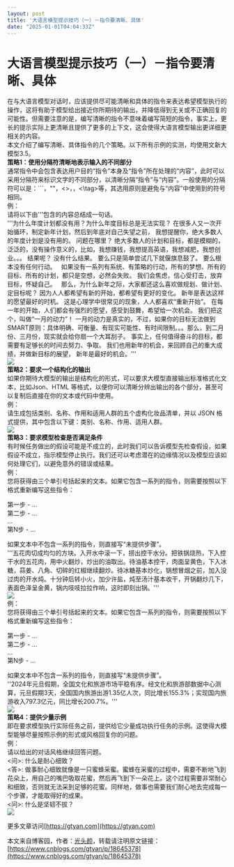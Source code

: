 ```yaml
---
layout: post
title: '大语言模型提示技巧（一）－指令要清晰、具体'
date: "2025-01-01T04:04:33Z"
---
```

大语言模型提示技巧（一）－指令要清晰、具体
=====================

在与大语言模型对话时，应该提供尽可能清晰和具体的指令来表达希望模型执行的操作，这将有助于模型给出接近你所期待的输出，并降低得到无关或不正确回复的可能性。但需要注意的是，编写清晰的指令不意味着编写简短的指令，事实上，更长的提示实际上更清晰且提供了更多的上下文，这会使得大语言模型输出更详细更相关的内容。  
本文介绍了编写清晰、具体指令的几个策略。以下所有示例的实测，均使用文新大模型3.5。  
**策略1：使用分隔符清晰地表示输入的不同部分**  
通常指令中会包含表达用户目的“指令”本身及“指令”所在处理的“内容”，此时可以采用分隔符来标识文字的不同部分，以清晰分隔“指令”与“内容”。一般使用的分隔符可以是：\`\`\`，""，<>，，<\\tag>等，其选用原则是避免与“内容”中使用到的符号相同。  
例：  
请将以下由'''包含的内容总结成一句话。  
'''为什么年度计划都没有用？为什么年度目标总是无法实现？ 在很多人又一次开始循环，制定新年计划，然后到年底对自己失望之前， 我想提醒你，绝大多数人的年度计划是没有用的。 问题在哪里？ 绝大多数人的计划和目标，都是模糊的，泛泛的，没有操作意义的，比如，我想赚钱，我想提高英语，我想减肥，我想创业。。。 结果呢？ 没有什么结果。 要么只是简单尝试几下就偃旗息鼓了。 要么根本没有任何行动。   如果没有一系列有系统、有策略的行动，所有的梦想、所有的目标、所有的计划，都只是空想，必然会失败。 我们会焦虑，信心受打击，放弃目标，怀疑自己。   那么，为什么新年之际，大家都还这么喜欢做规划、做计划、定目标呢？ 因为人人都希望有新的开始，都希望有更好的变化。 新年是表达这样的愿望最好的时机。 这是心理学中很常见的现象，人人都喜欢“重新开始”。 在每一年的开始，人们都会有强烈的愿望，感受到鼓舞，希望给一次机会。 我们把这个，叫做“一月的动力”！ 一月的动力是真实的，不过，如果你的目标无法做到SMART原则：具体明确、可衡量、有现实可能性、有时间限制。。。那么，到二月份、三月份，现实就会给你扇一个大耳刮子。 事实上，任何值得奋斗的目标，都需要有足够长的时间去努力、争取。 我们也用新年的机会，来回顾自己的重大成绩，并做新目标的展望， 新年是最好的机会。'''  
![](https://img2024.cnblogs.com/blog/3579674/202501/3579674-20250101110109026-1215820906.png)  
**策略2：要求一个结构化的输出**  
如果你期待大模型的输出是结构化的形式，可以要求大模型直接输出标准格式化文本，比如Json、HTML 等格式，以便你可以清晰分辨出输出的各个部分，甚至可以复制后直接在你的文本或代码中使用。  
例：  
请生成包括类别、名称、作用和适用人群的五个虚构化妆品清单，并以 JSON 格式提供，其中包含以下键：类别、名称、作用、适用人群。  
![](https://img2024.cnblogs.com/blog/3579674/202501/3579674-20250101110139436-834042261.png)  
**策略3：要求模型检查是否满足条件**  
有时候任务做出的假设可能是不成立的，此时我们可以告诉模型先检查假设，如果假设不成立，指示模型停止执行。我们还可以考虑潜在的边缘情况以及模型应该如何处理它们，以避免意外的错误或结果。  
例：  
您将获得由三个单引号括起来的文本。如果它包含一系列的指令，则需要按照以下格式重新编写这些指令：

第一步 - ...  
第二步 - …  
…  
第N步 - …

如果文本中不包含一系列的指令，则直接写“未提供步骤”。  
'''五花肉切成均匀的方块。入开水中滚一下，捞出控干水分。把铁锅烧热，下入控干水的五花肉，用中火翻炒，炒出的油取出。待油基本控干，肉面呈黄色，下入冰糖，蒜姜、八角、切碎的红椒继续翻炒。待冰糖基本炒化，锅想冒烟之前，加入没过肉的开水炖。十分钟后转小火，加少许盐，炖至汤汁基本收干，开锅翻炒几下，表面色泽呈金黄，锅内吱吱拉拉作响，这时即刻出锅。'''  
![](https://img2024.cnblogs.com/blog/3579674/202501/3579674-20250101110222166-1758700327.png)  
例：  
您将获得由三个单引号括起来的文本。如果它包含一系列的指令，则需要按照以下格式重新编写这些指令：

第一步 - ...  
第二步 - …  
…  
第N步 - …

如果文本中不包含一系列的指令，则直接写“未提供步骤”。  
''2024年元旦假期，全国文化和旅游市场平稳有序。经文化和旅游部数据中心测算，元旦假期3天，全国国内旅游出游1.35亿人次，同比增长155.3%；实现国内旅游收入797.3亿元，同比增长200.7%。'''  
![](https://img2024.cnblogs.com/blog/3579674/202501/3579674-20250101110254862-1379291923.png)  
**策略4：提供少量示例**  
即在要求模型执行实际任务之前，提供给它少量成功执行任务的示例。这使得大模型能够尽量按照示例的形式或风格回复你的问题。  
例：  
请以给出的对话风格继续回答问题。  
<问>: 什么是耐心细致？  
<答>: 做事耐心细致就像是一只蜜蜂采蜜。蜜蜂在采蜜的过程中，需要不断地飞到花朵上，用自己的嘴巴吸取花蜜，然后再飞到下一朵花上。这个过程需要非常耐心和细致，否则就无法采到足够的花蜜。同样地，做事也需要我们耐心地去完成每一个步骤，才能取得好的成果。  
<问>: 什么是坚韧不拔？  
![](https://img2024.cnblogs.com/blog/3579674/202501/3579674-20250101110323491-1595848109.png)

更多文章访问[https://gtyan.com](https://gtyan.com)

本文来自博客园，作者：[光头颜](https://www.cnblogs.com/gtyan/)，转载请注明原文链接：[https://www.cnblogs.com/gtyan/p/18645378](https://www.cnblogs.com/gtyan/p/18645378)